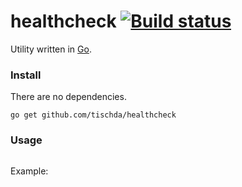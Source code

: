﻿# healthcheck [![Build status](https://ci.appveyor.com/api/projects/status/apwc7sg9sak0syjx?svg=true)](https://ci.appveyor.com/project/tischda/go-archetype)

Utility written in [Go](https://www.golang.org).

### Install

There are no dependencies.

~~~
go get github.com/tischda/healthcheck
~~~

### Usage

~~~
~~~

Example:

~~~
~~~
